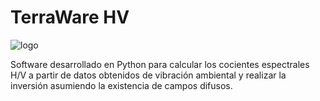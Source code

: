 # TerraWare HV
![logo]

[logo]: https://github.com/sainosmichelle/TerraWare-HV/tree/master/Logos/LogoE.png "TerrawareLogo"

Software desarrollado en Python para calcular los cocientes espectrales H/V a partir de datos obtenidos de vibración ambiental y realizar la inversión asumiendo la existencia de campos difusos.  
